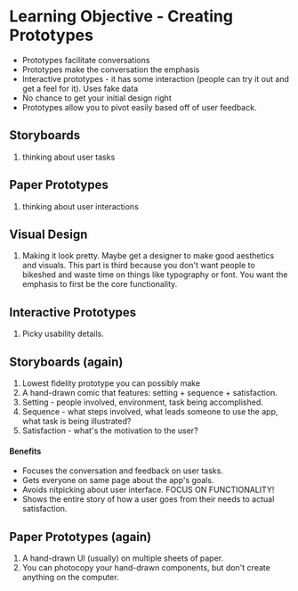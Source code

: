 # Learning Objective - Creating Prototypes


* Prototypes facilitate conversations
* Prototypes make the conversation the emphasis
* Interactive prototypes - it has some interaction (people can try it out and get a feel for it). Uses fake data
* No chance to get your initial design right
* Prototypes allow you to pivot easily based off of user feedback.


## Storyboards

1. thinking about user tasks

## Paper Prototypes

1. thinking about user interactions

## Visual Design

1. Making it look pretty. Maybe get a designer to make good aesthetics and visuals. This part is third because you don't want people to bikeshed and waste time on things like typography or font. You want the emphasis to first be the core functionality.

## Interactive Prototypes

1. Picky usability details.


## Storyboards (again)

1. Lowest fidelity prototype you can possibly make
2. A hand-drawn comic that features: setting + sequence + satisfaction.
3. Setting - people involved, environment, task being accomplished.
4. Sequence - what steps involved, what leads someone to use the app, what task is being illustrated?
5. Satisfaction - what's the motivation to the user?

#### Benefits
 - Focuses the conversation and feedback on user tasks.
 - Gets everyone on same page about the app's goals.
 - Avoids nitpicking about user interface. FOCUS ON FUNCTIONALITY!
 - Shows the entire story of how a user goes from their needs to actual satisfaction.


## Paper Prototypes (again)

1. A hand-drawn UI (usually) on multiple sheets of paper.
2. You can photocopy your hand-drawn components, but don't create anything on the computer.
